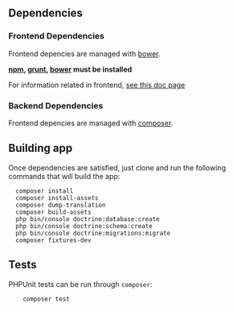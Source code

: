 ## Dependencies

### Frontend Dependencies

Frontend depencies are managed with [bower](https://bower.io/#install-bower).


**[npm](https://nodejs.org/en/download/package-manager/), [grunt](https://gruntjs.com/getting-started), [bower](https://bower.io/#install-bower) must be installed**

For information related in frontend, [see this doc page](doc/frontend.md) 

### Backend Dependencies

Frontend depencies are managed with [composer](https://getcomposer.org/).

## Building app

Once dependencies are satisfied, just clone and run the following commands that will build the app:

      composer install
      composer install-assets
      composer dump-translation
      composer build-assets
      php bin/console doctrine:database:create
      php bin/console doctrine:schema:create
      php bin/console doctrine:migrations:migrate
      composer fixtures-dev

## Tests
    
PHPUnit tests can be run through `composer`:
        
        composer test